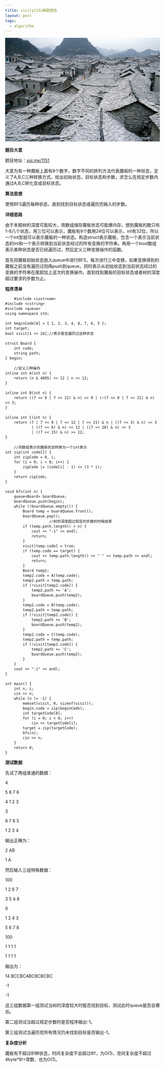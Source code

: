 ```yaml
---
title: sicily1151解题报告
layout: post
tags:
  - algorithm
---
```


![](/media/files/2014/10/11_2.jpg)

**题目大意**

题目地址：[soj.me/1151](http://soj.me/1151)

大意为有一种魔板上面有8个数字，数字不同的排列方法代表魔板的一种状态，定义了A,B,C三种转换方式，给出初始状态，目标状态和步数，求怎么在规定步数内通过A,B,C转化变成目标状态。

**算法思想**

使用BFS遍历每种状态，直到找到目标状态或遍历完输入的步数。

**详细思路**

由于本题树的深度可能较大，用数组储存魔板状态可能爆内存，想到魔板的数只有1-8八个状态，用三位可以表示，魔板有8个数用24位可以表示，int有32位，所以一个int型就可以表示魔板的一种状态。构造struct表示魔板，包含一个表示当前状态的int和一个表示转换到当前状态经过的所有变换的字符串。再用一个bool数组表示某种状态是否已经遍历过，然后定义三种变换操作的函数。

首先将魔板初始状态放入queue中进行BFS，每次进行三中变换，如果变换得到的魔板之前没有遍历过则再push到queue，同时表示从初始状态到当前状态经过的变换的字符串在尾部加上这次的变换操作。直到找到魔板的目标状态或者树的深度超过要求的步数为止。

**程序清单**

		#include <iostream>
    #include <cstring>
    #include <queue>
    using namespace std;

    int beginCode[8] = { 1, 2, 3, 4, 8, 7, 6, 5 };
    int target;
    bool visit[1 << 24];//表示是否遍历过这种状态

    struct Board {
        int code;
        string path;
    } begin;

		//定义三种操作
    inline int A(int n) {
        return (n & 4095) << 12 | n >> 12;
    }

    inline int B(int n) {
        return ((7 << 9 | 7 << 21) & n) >> 9 | (~(7 << 9 | 7 << 21) & n) << 3;
    }

    inline int C(int n) {
        return (7 | 7 << 9 | 7 << 12 | 7 << 21) & n | ((7 << 3) & n) << 3
                | ((7 << 6) & n) << 12 | ((7 << 18) & n) >> 3
                | ((7 << 15) & n) >> 12;
    }

		//将数组表示的魔板状态转换为一个int表示
    int zip(int code[]) {
        int zipCode = 0, i;
        for (i = 0; i < 8; i++) {
            zipCode |= (code[i] - 1) << (3 * i);
        }
        return zipCode;
    }

    void bfs(int n) {
        queue<Board> boardQueue;
        boardQueue.push(begin);
        while (!boardQueue.empty()) {
            Board temp = boardQueue.front();
            boardQueue.pop();
						//树的深度超过规定的步数的时候结束
            if (temp.path.length() > n) {
                cout << "-1" << endl;
                return;
            }
            visit[temp.code] = true;
            if (temp.code == target) {
                cout << temp.path.length() << " " << temp.path << endl;
                return;
            }
            Board temp2;
            temp2.code = A(temp.code);
            temp2.path = temp.path;
            if (!visit[temp2.code]) {
                temp2.path += 'A';
                boardQueue.push(temp2);
            }
            temp2.code = B(temp.code);
            temp2.path = temp.path;
            if (!visit[temp2.code]) {
                temp2.path += 'B';
                boardQueue.push(temp2);
            }
            temp2.code = C(temp.code);
            temp2.path = temp.path;
            if (!visit[temp2.code]) {
                temp2.path += 'C';
                boardQueue.push(temp2);
            }
        }
        cout << "-1" << endl;
    }

    int main() {
        int n, i;
        cin >> n;
        while (n != -1) {
            memset(visit, 0, sizeof(visit));
            begin.code = zip(beginCode);
            int targetCode[8];
            for (i = 0; i < 8; i++)
                cin >> targetCode[i];
            target = zip(targetCode);
            bfs(n);
            cin >> n;
        }
        return 0;
    }    

**测试数据**

先试了两组普通的数据：

4

5 8 7 6

4 1 2 3

3

8 7 6 5

1 2 3 4

输出正确为：

2 AB

1 A

然后输入三组特殊数据：

100

1 2 6 7

3 5 4 8

0

1 2 4 3

5 6 7 8

100

1 1 1 1

1 1 1 1

输出为：

14 BCCBCABCBCBCBC

-1

-1

这三组数据第一组测试当树的深度较大时能否找到目标，测试此时queue是否会爆出。

第二组测试当超过规定步数时是否程序输出-1。

第三组测试当遍历完所有情况仍未找到目标是否输出-1。

**复杂度分析**

魔板有不超过8!种状态，时间复杂度不会超过8!!，为O(1)，空间复杂度不超过4byte*8!+常数，也为O(1)。



